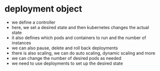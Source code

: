 # deployment object

- we define a controller
- here, we set a desired state and then kubernetes changes the actual state
- it also defines which pods and containers to run and the number of instances
- we can also pause, delete and roll back deployments
- there is also scaling, we can do auto scaling, dynamic scaling and more
- we can change the number of desired pods as needed
- we need to use deployments to set up the desired state